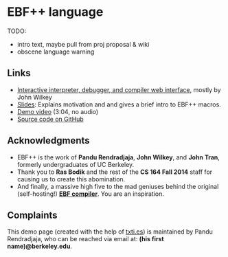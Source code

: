 # EBF++ language

TODO:

- intro text, maybe pull from proj proposal & wiki
- obscene language warning

## Links

- [Interactive interpreter, debugger, and compiler web
  interface](https://www.ocf.berkeley.edu/~prendra/ebfpp/interpreter/), mostly
  by John Wilkey
- [Slides](https://drive.google.com/file/d/0B1DFn5TANcs5MDZWamltYnRoSlE/view):
  Explains motivation and and gives a brief intro to EBF++ macros.
- [Demo
  video](https://drive.google.com/file/d/0B1DFn5TANcs5WUZNMVY5TndtcHc/view)
  (3:04, no audio)
- [Source code on GitHub](https://github.com/prendradjaja/ebfpp)

## Acknowledgments

- EBF++ is the work of **Pandu Rendradjaja**, **John Wilkey**, and **John
  Tran**, formerly undergraduates of UC Berkeley.
- Thank you to **Ras Bodik** and the rest of the **CS 164 Fall 2014** staff for
  causing us to create this abomination.
- And finally, a massive high five to the mad geniuses behind the original
  (self-hosting!) [**EBF
  compiler**](https://code.google.com/archive/p/ebf-compiler/). You are an
  inspiration.

## Complaints

This demo page (created with the help of [txti.es](http://txti.es/)) is
maintained by Pandu Rendradjaja, who can be reached via email at: **(his first
name)@berkeley.edu**.
